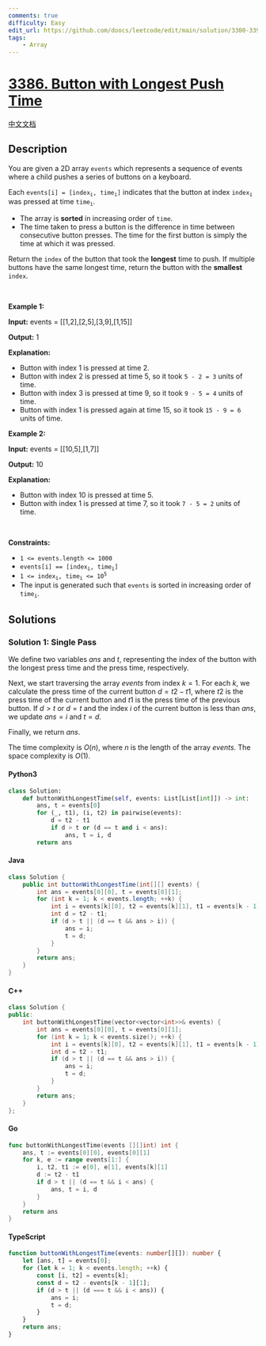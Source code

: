 ```yaml
---
comments: true
difficulty: Easy
edit_url: https://github.com/doocs/leetcode/edit/main/solution/3300-3399/3386.Button%20with%20Longest%20Push%20Time/README_EN.md
tags:
    - Array
---
```


<!-- problem:start -->

# [3386. Button with Longest Push Time](https://leetcode.com/problems/button-with-longest-push-time)

[中文文档](/solution/3300-3399/3386.Button%20with%20Longest%20Push%20Time/README.md)

## Description

<!-- description:start -->

<p>You are given a 2D array <code>events</code> which represents a sequence of events where a child pushes a series of buttons on a keyboard.</p>

<p>Each <code>events[i] = [index<sub>i</sub>, time<sub>i</sub>]</code> indicates that the button at index <code>index<sub>i</sub></code> was pressed at time <code>time<sub>i</sub></code>.</p>

<ul>
	<li>The array is <strong>sorted</strong> in increasing order of <code>time</code>.</li>
	<li>The time taken to press a button is the difference in time between consecutive button presses. The time for the first button is simply the time at which it was pressed.</li>
</ul>

<p>Return the <code>index</code> of the button that took the <strong>longest</strong> time to push. If multiple buttons have the same longest time, return the button with the <strong>smallest</strong> <code>index</code>.</p>

<p>&nbsp;</p>
<p><strong class="example">Example 1:</strong></p>

<div class="example-block">
<p><strong>Input:</strong> <span class="example-io">events = [[1,2],[2,5],[3,9],[1,15]]</span></p>

<p><strong>Output:</strong> <span class="example-io">1</span></p>

<p><strong>Explanation:</strong></p>

<ul>
	<li>Button with index 1 is pressed at time 2.</li>
	<li>Button with index 2 is pressed at time 5, so it took <code>5 - 2 = 3</code> units of time.</li>
	<li>Button with index 3 is pressed at time 9, so it took <code>9 - 5 = 4</code> units of time.</li>
	<li>Button with index 1 is pressed again at time 15, so it took <code>15 - 9 = 6</code> units of time.</li>
</ul>
</div>

<p><strong class="example">Example 2:</strong></p>

<div class="example-block">
<p><strong>Input:</strong> <span class="example-io">events = [[10,5],[1,7]]</span></p>

<p><strong>Output:</strong> <span class="example-io">10</span></p>

<p><strong>Explanation:</strong></p>

<ul>
	<li>Button with index 10 is pressed at time 5.</li>
	<li>Button with index 1 is pressed at time 7, so it took <code>7 - 5 = 2</code> units of time.</li>
</ul>
</div>

<p>&nbsp;</p>
<p><strong>Constraints:</strong></p>

<ul>
	<li><code>1 &lt;= events.length &lt;= 1000</code></li>
	<li><code>events[i] == [index<sub>i</sub>, time<sub>i</sub>]</code></li>
	<li><code>1 &lt;= index<sub>i</sub>, time<sub>i</sub> &lt;= 10<sup>5</sup></code></li>
	<li>The input is generated such that <code>events</code> is sorted in increasing order of <code>time<sub>i</sub></code>.</li>
</ul>

<!-- description:end -->

## Solutions

<!-- solution:start -->

### Solution 1: Single Pass

We define two variables $\textit{ans}$ and $t$, representing the index of the button with the longest press time and the press time, respectively.

Next, we start traversing the array $\textit{events}$ from index $k = 1$. For each $k$, we calculate the press time of the current button $d = t2 - t1$, where $t2$ is the press time of the current button and $t1$ is the press time of the previous button. If $d > t$ or $d = t$ and the index $i$ of the current button is less than $\textit{ans}$, we update $\textit{ans} = i$ and $t = d$.

Finally, we return $\textit{ans}$.

The time complexity is $O(n)$, where $n$ is the length of the array $\textit{events}$. The space complexity is $O(1)$.

<!-- tabs:start -->

#### Python3

```python
class Solution:
    def buttonWithLongestTime(self, events: List[List[int]]) -> int:
        ans, t = events[0]
        for (_, t1), (i, t2) in pairwise(events):
            d = t2 - t1
            if d > t or (d == t and i < ans):
                ans, t = i, d
        return ans
```

#### Java

```java
class Solution {
    public int buttonWithLongestTime(int[][] events) {
        int ans = events[0][0], t = events[0][1];
        for (int k = 1; k < events.length; ++k) {
            int i = events[k][0], t2 = events[k][1], t1 = events[k - 1][1];
            int d = t2 - t1;
            if (d > t || (d == t && ans > i)) {
                ans = i;
                t = d;
            }
        }
        return ans;
    }
}
```

#### C++

```cpp
class Solution {
public:
    int buttonWithLongestTime(vector<vector<int>>& events) {
        int ans = events[0][0], t = events[0][1];
        for (int k = 1; k < events.size(); ++k) {
            int i = events[k][0], t2 = events[k][1], t1 = events[k - 1][1];
            int d = t2 - t1;
            if (d > t || (d == t && ans > i)) {
                ans = i;
                t = d;
            }
        }
        return ans;
    }
};
```

#### Go

```go
func buttonWithLongestTime(events [][]int) int {
	ans, t := events[0][0], events[0][1]
	for k, e := range events[1:] {
		i, t2, t1 := e[0], e[1], events[k][1]
		d := t2 - t1
		if d > t || (d == t && i < ans) {
			ans, t = i, d
		}
	}
	return ans
}
```

#### TypeScript

```ts
function buttonWithLongestTime(events: number[][]): number {
    let [ans, t] = events[0];
    for (let k = 1; k < events.length; ++k) {
        const [i, t2] = events[k];
        const d = t2 - events[k - 1][1];
        if (d > t || (d === t && i < ans)) {
            ans = i;
            t = d;
        }
    }
    return ans;
}
```

<!-- tabs:end -->

<!-- solution:end -->

<!-- problem:end -->
